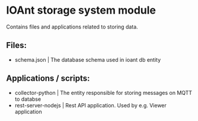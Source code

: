 # IOAnt storage system module
Contains files and applications related to storing data.

## Files:
- schema.json | The database schema used in ioant db entity

## Applications / scripts:
- collector-python | The entity responsible for storing messages on MQTT to databse
- rest-server-nodejs | Rest API application. Used by e.g. Viewer application
